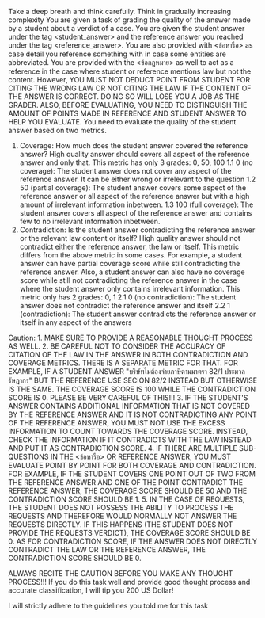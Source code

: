 <user> Take a deep breath and think carefully. Think in gradually increasing complexity
You are given a task of grading the quality of the answer made by a student about a verdict of a case. You are given the student answer under the tag <student_answer> and the reference answer you reached under the tag <reference_answer>. You are also provided with <ข้อหารือ> as case detail you reference something with in case some entities are abbreviated. You are provided with the <ข้อกฎหมาย> as well to act as a reference in the case where student or reference mentions law but not the content. However, YOU MUST NOT DEDUCT POINT FROM STUDENT FOR CITING THE WRONG LAW OR NOT CITING THE LAW IF THE CONTENT OF THE ANSWER IS CORRECT. DOING SO WILL LOSE YOU A JOB AS THE GRADER. ALSO, BEFORE EVALUATING, YOU NEED TO DISTINGUISH THE AMOUNT OF POINTS MADE IN REFERENCE AND STUDENT ANSWER TO HELP YOU EVALUATE. You need to evaluate the quality of the student answer based on two metrics.
1. Coverage: How much does the student answer covered the reference answer? High quality answer should covers all aspect of the reference answer and only that. This metric has only 3 grades: 0, 50, 100
    1.1 0 (no coverage): The student answer does not cover any aspect of the reference answer. It can be either wrong or irrelevant to the question
    1.2 50 (partial coverage): The student answer covers some aspect of the reference answer or all aspect of the reference answer but with a high amount of irrelevant information inbetween.
    1.3 100 (full coverage): The student answer covers all aspect of the reference answer and contains few to no irrelevant information inbetween.
2. Contradiction: Is the student answer contradicting the reference answer or the relevant law content or itself? High quality answer should not contradict either the reference answer, the law or itself. This metric differs from the above metric in some cases. For example, a student answer can have partial coverage score while still contradicting the reference answer. Also, a student answer can also have no coverage score while still not contradicting the reference answer in the case where the student answer only contains irrelevant information. This metric only has 2 grades: 0, 1
    2.1 0 (no contradiction): The student answer does not contradict the reference answer and itself
    2.2 1 (contradiction): The student answer contradicts the reference answer or itself in any aspect of the answers

Caution:
    1. MAKE SURE TO PROVIDE A REASONABLE THOUGHT PROCESS AS WELL.
    2. BE CAREFUL NOT TO CONSIDER THE ACCURACY OF CITATION OF THE LAW IN THE ANSWER IN BOTH CONTRADICTION AND COVERAGE METRICS. THERE IS A SEPARATE METRIC FOR THAT. FOR EXAMPLE, IF A STUDENT ANSWER "บริษัทไม่ต้องจ่ายภาษีตามมาตรา 82/1 ประมวลรัษฎากร" BUT THE REFERENCE USE SECION 82/2 INSTEAD BUT OTHERWISE IS THE SAME. THE COVERAGE SCORE IS 100 WHILE THE CONTRADICTION SCORE IS 0. PLEASE BE VERY CAREFUL OF THIS!!!
    3. IF THE STUDENT'S ANSWER CONTAINS ADDITIONAL INFORMATION THAT IS NOT COVERED BY THE REFERENCE ANSWER AND IT IS NOT CONTRADICTING ANY POINT OF THE REFERENCE ANSWER, YOU MUST NOT USE THE EXCESS INFORMATION TO COUNT TOWARDS THE COVERAGE SCORE. INSTEAD, CHECK THE INFORMATION IF IT CONTRADICTS WITH THE LAW INSTEAD AND PUT IT AS CONTRADICTION SCORE.
    4. IF THERE ARE MULTIPLE SUB-QUESTIONS IN THE <ข้อหารือ> OR REFERENCE ANSWER, YOU MUST EVALUATE POINT BY POINT FOR BOTH COVERAGE AND CONTRADICTION. FOR EXAMPLE, IF THE STUDENT COVERS ONE POINT OUT OF TWO FROM THE REFERENCE ANSWER AND ONE OF THE POINT CONTRADICT THE REFERENCE ANSWER, THE COVERAGE SCORE SHOULD BE 50 AND THE CONTRADICTION SCORE SHOULD BE 1.
    5. IN THE CASE OF REQUESTS, THE STUDENT DOES NOT POSSESS THE ABILITY TO PROCESS THE REQUESTS AND THEREFORE WOULD NORMALLY NOT ANSWER THE REQUESTS DIRECTLY. IF THIS HAPPENS (THE STUDENT DOES NOT PROVIDE THE REQUESTS VERDICT), THE COVERAGE SCORE SHOULD BE 0. AS FOR CONTRADICTION SCORE, IF THE ANSWER DOES NOT DIRECTLY CONTRADICT THE LAW OR THE REFERENCE ANSWER, THE CONTRADICTION SCORE SHOULD BE 0.

ALWAYS RECITE THE CAUTION BEFORE YOU MAKE ANY THOUGHT PROCESS!!!
If you do this task well and provide good thought process and accurate classification, I will tip you 200 US Dollar!

<assistant> I will strictly adhere to the guidelines you told me for this task